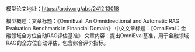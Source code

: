 模型论文地址：https://arxiv.org/abs/2412.13018

模型概述：文章标题：《OmniEval: An Omnidirectional and Automatic RAG Evaluation Benchmark in Financial Domain》
中文文章标题：《OmniEval：金融领域全方位自动RAG评估基准》
文章内容：提出OmniEval基准，用于金融领域RAG的全方位自动评估，包含综合评价指标。
